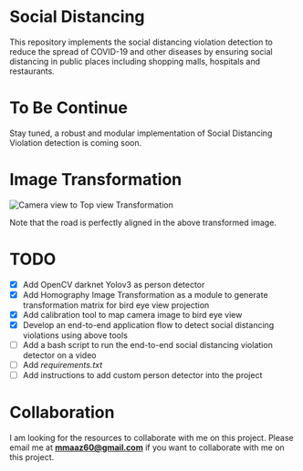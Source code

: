 # Social Distancing
This repository implements the social distancing violation detection to reduce the spread of COVID-19 and other diseases by ensuring social distancing in public places including shopping malls, hospitals and restaurants.

# To Be Continue
Stay tuned, a robust and modular implementation of Social Distancing Violation detection is coming soon.

# Image Transformation
![Camera view to Top view Transformation](media/image_transformation.png)

Note that the road is perfectly aligned in the above transformed image.

# TODO
- [x] Add OpenCV darknet Yolov3 as person detector
- [x] Add Homography Image Transformation as a module to generate transformation matrix for bird eye view projection
- [x] Add calibration tool to map camera image to bird eye view
- [x] Develop an end-to-end application flow to detect social distancing violations using above tools
- [ ] Add a bash script to run the end-to-end social distancing violation detector on a video
- [ ] Add *requirements.txt*
- [ ] Add instructions to add custom person detector into the project

# Collaboration
I am looking for the resources to collaborate with me on this project. Please email me at **mmaaz60@gmail.com** if you want to collaborate with me on this project.
